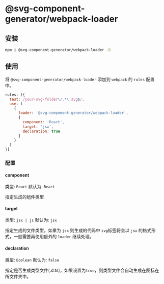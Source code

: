 # @svg-component-generator/webpack-loader


## 安装
```bash
npm i @svg-component-generator/webpack-loader -D
```


## 使用
将 `@svg-component-generator/webpack-loader` 添加到 `webpack` 的 `rules` 配置中。

```javascript
rules: [{
  test: /your-svg-folder\/.*\.svg$/,
  use: [
    {
      loader: '@svg-component-generator/webpack-loader',
      {
        component: 'React',
        target: 'jsx',
        declaration: true
      }
    }
  ]
}]
```

### 配置

#### component

类型: `React` 默认为: `React`

指定生成的组件类型


#### target
类型: `jsx | js` 默认为: `jsx`

指定生成的文件类型。如果为 `jsx` 则生成的代码中 `svg`标签将会以 `jsx` 的格式形式，一般需要再使用额外的  `loader` 继续处理。

#### declaration
类型: `Boolean` 默认为: `false`

指定是否生成类型文件(.d.ts)，如果设置为`true`，则类型文件会自动生成在图标在所文件夹中。
